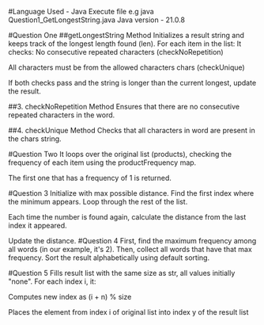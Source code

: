 #Language Used - Java
Execute file e.g java Question1_GetLongestString.java
Java version - 21.0.8

#Question One
##getLongestString Method
Initializes a result string and keeps track of the longest length found (len).
For each item in the list:
It checks:
No consecutive repeated characters (checkNoRepetition)

All characters must be from the allowed characters chars (checkUnique)

If both checks pass and the string is longer than the current longest, update the result.

##3. checkNoRepetition Method
Ensures that there are no consecutive repeated characters in the word.

##4. checkUnique Method
Checks that all characters in word are present in the chars string.

#Question Two
It loops over the original list (products), checking the frequency of each item using the productFrequency map.

The first one that has a frequency of 1 is returned.

#Question 3
Initialize with max possible distance.
Find the first index where the minimum appears.
Loop through the rest of the list.

Each time the number is found again, calculate the distance from the last index it appeared.

Update the distance.
#Question 4
First, find the maximum frequency among all words (in our example, it's 2).
Then, collect all words that have that max frequency.
Sort the result alphabetically using default sorting.

#Question 5
Fills result list with the same size as str, all values initially "none".
For each index i, it:

Computes new index as (i + n) % size

Places the element from index i of original list into index y of the result list
